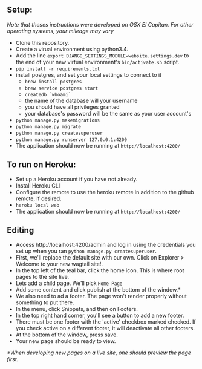 ## Setup:
*Note that theses instructions were developed on OSX El Capitan.*
*For other operating systems, your mileage may vary*

- Clone this repository.
- Create a virual environment using python3.4.
- Add the line `export DJANGO_SETTINGS_MODULE=website.settings.dev` to the end of your new virtual environment's `bin/activate.sh` script.
- `pip install -r requirements.txt`
- install postgres, and set your local settings to connect to it
    - `brew install postgres`
    - `brew service postgres start`
    - ``createdb `whoami` ``
    - the name of the database will your username
    - you should have all privileges granted
    - your database's password will be the same as your user account's
- `python manage.py makemigrations`
- `python manage.py migrate`
- `python manage.py createsuperuser`
- `python manage.py runserver 127.0.0.1:4200`
- The application should now be running at `http://localhost:4200/` 

## To run on Heroku:
- Set up a Heroku account if you have not already.
- Install Heroku CLI
- Configure the remote to use the heroku remote in addition to the github remote, if desired.
- `heroku local web`
- The application should now be running at `http://localhost:4200/`

## Editing
- Access http://localhost:4200/admin and log in using the credentials you set up when you ran `python manage.py createsuperuser`.
- First, we'll replace the default site with our own. Click on Explorer > Welcome to your new wagtail site!.
- In the top left of the teal bar, click the home icon. This is where root pages to the site live.
- Lets add a child page. We'll pick `Home Page`
- Add some content and click publish at the bottom of the window.\*
- We also need to ad a footer. The page won't render properly without something to put there.
- In the menu, click Snippets, and then on Footers.
- In the top right hand corner, you'll see a button to add a new footer.
- There must be one footer with the 'active' checkbox marked checked. If you check active on a different footer, it will deactivate all other footers.
- At the bottom of the window, press save.
- Your new page should be ready to view.

*&ast;When developing new pages on a live site, one should preview the page first.* 
